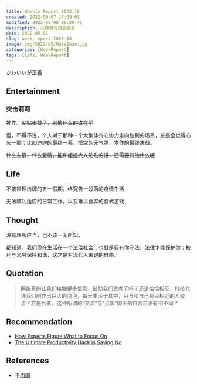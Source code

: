 ```yaml
---
title: Weekly Report 2022.18
created: 2022-09-07 17:09:01
modified: 2022-09-08 09:09:41
description: 心静自有良辰美景
date: 2022-05-01
slug: week-report-2022-18
image: img/2022/05/MuteSwan.jpg
categories: [WeekReport]
tags: [Life, WeekReport]
---
```


かわいいが正義

## Entertainment

### 突击莉莉

神作。~~贴贴太赞了，剧情什么的谁在乎~~

但，不得不说，个人对于那种一个大集体齐心协力走向胜利的场景，总是会觉得心头一颤；比如迪迦的最终一幕、悟空的元气弹，本作的最终决战。

~~什么友情，什么爱情，能和姐姐大人贴贴的话，还需要其他什么呢~~

## Life

不按常理出牌的五一假期，终究告一段落的疫情生活

无法顺利适应的日常工作，以及难以舍弃的各式游戏

## Thought

没有理所应当，也不该一无所知。

都知道，我们现在生活在一个法治社会；也就是只有你守法，法律才能保护你；权利与义务保持和谐，这才是对现代人来说的自由。

## Quotation

> 网络真的让我们接触更多信息、鼓励我们思考了吗？还是恰恰相反，科技允许我们制作出巨大的泡泡，每天生活于其中，只与和自己观点相近的人交流？若是后者，这种所谓的“交流”与”点国“国王的自言自语有何不同？

## Recommendation

- [How Experts Figure What to Focus On](https://jamesclear.com/getting-simple)
- [The Ultimate Productivity Hack is Saying No](https://jamesclear.com/saying-no)

## References

- [平面国](https://weread.qq.com/web/reader/215328407200f6f9215a612)
